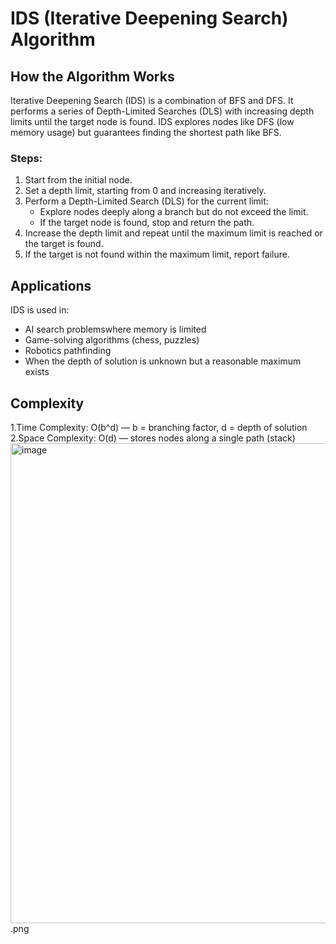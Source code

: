 
#  IDS (Iterative Deepening Search) Algorithm

##  How the Algorithm Works
Iterative Deepening Search (IDS) is a combination of BFS and DFS. It performs a series of Depth-Limited Searches (DLS) with increasing depth limits until the target node is found. IDS explores nodes like DFS (low memory usage) but guarantees finding the shortest path like BFS.

### Steps:
1. Start from the initial node.  
2. Set a depth limit, starting from 0 and increasing iteratively.  
3. Perform a Depth-Limited Search (DLS) for the current limit:  
   - Explore nodes deeply along a branch but do not exceed the limit.  
   - If the target node is found, stop and return the path.  
4. Increase the depth limit and repeat until the maximum limit is reached or the target is found.  
5. If the target is not found within the maximum limit, report failure.

##  Applications
IDS is used in:  
- AI search problemswhere memory is limited  
- Game-solving algorithms (chess, puzzles)  
- Robotics pathfinding
- When the depth of solution is unknown but a reasonable maximum exists  

## Complexity
1.Time Complexity: O(b^d) — b = branching factor, d = depth of solution  
2.Space Complexity: O(d) — stores nodes along a single path (stack)
<img width="1366" height="768" alt="image" src="https://github.com/user-attachments/assets/ddc7f6ca-6a26-4f24-9159-34d362c21529" />.png


